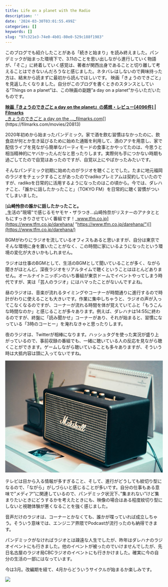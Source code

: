 ```yaml
---
title: Life on a planet with the Radio
description: ''
date: '2024-03-30T03:01:55.499Z'
categories: []
keywords: []
slug: "97c321e3-74e0-4b01-80e0-529c188f1983"
---
```

このブログでも紹介したことがある「続きと始まり」を読み終えました。パンデミックが始まった環境下で、3.11のことを思い出しながら進行していく物語が、「そこ」に終着していく感覚は、著者が関西出身であることと切り離して考えることはできないんだろうなと感じました。ネタバレはしないので興味持った方は、結末から読まずに最初から読んでほしいです。 映画「きょうのできごと」を見返したくなりました。自分がこのブログを書くときのスタンスとしている”Things on a planet”は、この映画の副題”a day on a planet”からいただいたものです。

[**映画『きょうのできごと a day on the planet』の感想・レビュー\[4096件\] | Filmarks**  
_きょうのできごと a day on the ..._filmarks.com](https://filmarks.com/movies/20813 "https://filmarks.com/movies/20813")[](https://filmarks.com/movies/20813)

2020年初めから始まったパンデミック。家で酒を飲む習慣はなかったのに、飲食店が何とか生き延びるために始めた通販を利用して、酒のアテを用意し、家で配信ライブを見ながら簡単なパーティモードの食事とかやってたのは、今思うと相当精神的にヤバかったんだなと思ったりします。実際何も手につかない時期も過ごしてたので自覚はあったのですが、自覚以上にやばかったみたいです。

そんなパンデミック初期に始めたのがラジオを聴くことでした。たまに地元福岡のラジオをチェックすることがあったのでradikoプレミアムは契約していたのですが、radikoを日常的に活用するようになったのはこの頃から。今では、ダレハナこと、「誰かに話したかったこと」（TOKYO FM）を日常的に聴く習慣がついてしまいました。

[**山崎怜奈の誰かに話したかったこと。**  
_生活の"現場"で感じるモヤモヤ・ザラつき...山崎怜奈がリスナーのアナタとともにすっきりさせていく番組です！_www.tfm.co.jp](https://www.tfm.co.jp/darehana/ "https://www.tfm.co.jp/darehana/")[](https://www.tfm.co.jp/darehana/)

BGMがわりにラジオを流しているオフィスもあると思いますが、自分は東京でそんな環境に身を置いたことがなく、この時間に家にいるようになったという環境の変化が大きいかもしれません。

ラジオは仕事のBGMとして、生活のBGMとして聞いていることが多く、ながら聞きがほとんど。深夜ラジオをリアルタイムで聴くということはほとんどありません。オールナイトニッポンのいち番組が東京ドームでイベントやってしまう時代ですが、実は「芸人のラジオ」にはハマったことがないんですよね。

昼のラジオは、音楽が流れるタイミングやコーナーが時間通りに進行するので時計がわりに使えることも大きいです。作業に集中しちゃうと、ラジオの声が入ってこなくなるのですが、コーナーが流れる時間を体が覚えていてふと「もうこんな時間なのか」と感じることが多々あります。例えば、ダレハナは14:55に終わるのですが、終盤に「読み聞かせ」コーナーがあり、それが始まると、習慣になっている「3時のコーヒー」を淹れなきゃと思ったりします。

夜のラジオは、Twitterが相棒になります。ハッシュタグを使った実況が盛り上がっているので、事前収録の番組でも、一緒に聴いている人の反応を見ながら聴くことができます。ゲームしながら聴いていることも多々ありますが、そういう時は大抵内容は頭に入ってないですね。

![](0__Fv9NORRKQww1d8bu.jpg)

テレビは目から入る情報が多すぎること、そして、進行がどうしても紋切り型になるので、「ながら」がしづらいと感じることが多いです。自分の仕事もある意味で”メディア”に関連しているので、パンデミック状況下、”集まれない”けど集まりたいときにどうするかを考えたときにも、映像の場合はある程度紋切り型にしないと視聴体験が悪くなることを強く感じました。

音声だけのラジオは、コーナーとかなくても、誰かが喋っていれば成立しちゃう。そういう意味では、エンジニア界隈でPodcastが流行ったのも納得できます。

パンデミックがなければラジオとは疎遠な人生でしたが、昨年はダレハナのラジオイベントにも行きました。他のイベントが被ったのでいけませんでしたが、先日名古屋のラジオ局CBCラジオのイベントにも行きかけました。確実に今の自分の生活の一部にはなっています。

今は3月。改編期を経て、4月からどういうサイクルが始まるか楽しみです。

![](0__Z8__x62r2qDV1jR8N.jpg)